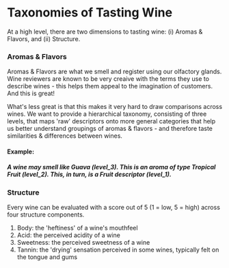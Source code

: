 # Taxonomies of Tasting Wine

At a high level, there are two dimensions to tasting wine: (i) Aromas & Flavors, and (ii) Structure.

### Aromas & Flavors

Aromas & Flavors are what we smell and register using our olfactory glands. Wine reviewers are known to be very creaive with the terms they use to describe wines - this helps them appeal to the imagination of customers. And this is great! 

What's less great is that this makes it very hard to draw comparisons across wines. We want to provide a hierarchical taxonomy, consisting of three levels, that maps 'raw' descriptors onto more general categories that help us better understand groupings of aromas & flavors - and therefore taste similarities & differences between wines. 

#### Example:

##### A wine may smell like Guava (level_3). This is an aroma of type Tropical Fruit (level_2). This, in turn, is a Fruit descriptor (level_1). 


### Structure

Every wine can be evaluated with a score out of 5 (1 = low, 5 = high) across four structure components.
1. Body: the 'heftiness' of a wine's mouthfeel
2. Acid: the perceived acidity of a wine
3. Sweetness: the perceived sweetness of a wine
4. Tannin: the 'drying' sensation perceived in some wines, typically felt on the tongue and gums
